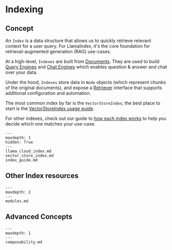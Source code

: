 # Indexing

## Concept

An `Index` is a data structure that allows us to quickly retrieve relevant context for a user query.
For LlamaIndex, it's the core foundation for retrieval-augmented generation (RAG) use-cases.

At a high-level, `Indexes` are built from [Documents](../loading/documents_and_nodes/index.md).
They are used to build [Query Engines](../deploying/query_engine/index.md) and [Chat Engines](../deploying/chat_engines/index.md)
which enables question & answer and chat over your data.

Under the hood, `Indexes` store data in `Node` objects (which represent chunks of the original documents), and expose a [Retriever](../querying/retriever/index.md) interface that supports additional configuration and automation.

The most common index by far is the `VectorStoreIndex`; the best place to start is the [VectorStoreIndex usage guide](vector_store_index.md).

For other indexes, check out our guide to [how each index works](index_guide.md) to help you decide which one matches your use-case.

```{toctree}
---
maxdepth: 1
hidden: True
---
llama_cloud_index.md
vector_store_index.md
index_guide.md
```

## Other Index resources

```{toctree}
---
maxdepth: 2
---
modules.md
```

## Advanced Concepts

```{toctree}
---
maxdepth: 1
---
composability.md
```
